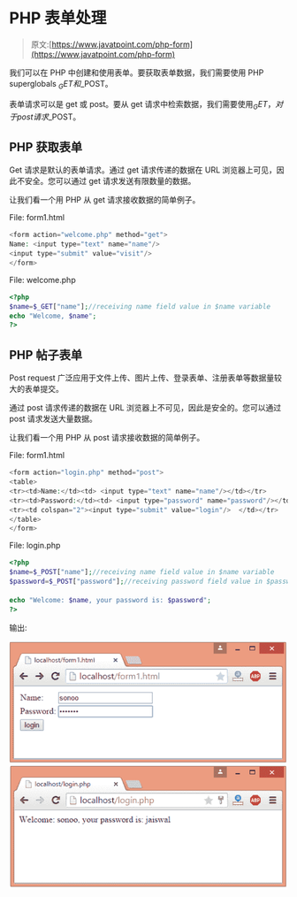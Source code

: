 # PHP 表单处理

> 原文:[https://www.javatpoint.com/php-form](https://www.javatpoint.com/php-form)

我们可以在 PHP 中创建和使用表单。要获取表单数据，我们需要使用 PHP superglobals $_GET 和$_POST。

表单请求可以是 get 或 post。要从 get 请求中检索数据，我们需要使用$_GET，对于 post 请求$_POST。

## PHP 获取表单

Get 请求是默认的表单请求。通过 get 请求传递的数据在 URL 浏览器上可见，因此不安全。您可以通过 get 请求发送有限数量的数据。

让我们看一个用 PHP 从 get 请求接收数据的简单例子。

File: form1.html

```php
<form action="welcome.php" method="get">
Name: <input type="text" name="name"/>
<input type="submit" value="visit"/>
</form>

```

File: welcome.php

```php
<?php
$name=$_GET["name"];//receiving name field value in $name variable
echo "Welcome, $name";
?>

```

## PHP 帖子表单

Post request 广泛应用于文件上传、图片上传、登录表单、注册表单等数据量较大的表单提交。

通过 post 请求传递的数据在 URL 浏览器上不可见，因此是安全的。您可以通过 post 请求发送大量数据。

让我们看一个用 PHP 从 post 请求接收数据的简单例子。

File: form1.html

```php
<form action="login.php" method="post"> 
<table> 
<tr><td>Name:</td><td> <input type="text" name="name"/></td></tr>
<tr><td>Password:</td><td> <input type="password" name="password"/></td></tr> 
<tr><td colspan="2"><input type="submit" value="login"/>  </td></tr>
</table>
</form> 

```

File: login.php

```php
<?php
$name=$_POST["name"];//receiving name field value in $name variable
$password=$_POST["password"];//receiving password field value in $password variable

echo "Welcome: $name, your password is: $password";
?>

```

输出:

![php form](img/d93444d070a373a031b0d2e6eafb59d1.png) ![php login form handling](img/7867a52515970db64930c605e2dc7c3c.png)